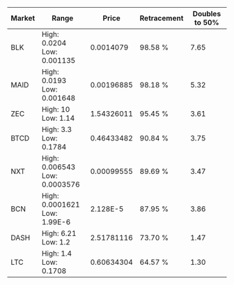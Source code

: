 | Market | Range | Price| Retracement | Doubles to 50% |
| --- | --- | --- | --- | --- |
| BLK | High: 0.0204<br />Low: 0.001135 | 0.0014079 | 98.58 % | 7.65 |
| MAID | High: 0.0193<br />Low: 0.001648 | 0.00196885 | 98.18 % | 5.32 |
| ZEC | High: 10<br />Low: 1.14 | 1.54326011 | 95.45 % | 3.61 |
| BTCD | High: 3.3<br />Low: 0.1784 | 0.46433482 | 90.84 % | 3.75 |
| NXT | High: 0.006543<br />Low: 0.0003576 | 0.00099555 | 89.69 % | 3.47 |
| BCN | High: 0.0001621<br />Low: 1.99E-6 | 2.128E-5 | 87.95 % | 3.86 |
| DASH | High: 6.21<br />Low: 1.2 | 2.51781116 | 73.70 % | 1.47 |
| LTC | High: 1.4<br />Low: 0.1708 | 0.60634304 | 64.57 % | 1.30 |
